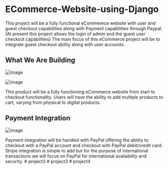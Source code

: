 # ECommerce-Website-using-Django
This project will be a fully functional eCommerece website with user and guest checkout capabilities along with Payment capabilities through Paypal. 
(At present this project allows the login of admin and the guest user checkout capabilities)
The main focus of this eCommerce project will be to integrate guest checkout ability along with user accounts.

## What We Are Building
![image](https://user-images.githubusercontent.com/82909875/179302729-e34cdccd-f6d7-4b66-b4e1-f838f10b8ce1.png)

![image](https://user-images.githubusercontent.com/82909875/179303376-73e2018c-f7b0-4976-b590-abff12605e00.png)


This product will be a fully functioning eCommerce website from start to checkout functionality. Users will have the ability to add multiple products to cart, varying from physical to digital products.

## Payment Integration
![image](https://user-images.githubusercontent.com/82909875/179302986-03881d5b-cf88-43b0-9242-39d1feac525f.png)

Payment integration will be handled with PayPal offering the ability to checkout with a PayPal account and checkout with PayPal debit/credit card. Stripe integration is simple to add but for the purpose of international transactions we will focus on PayPal for international availability and security.
#   p r o j e c t 3  
 #   p r o j e c t 3  
 #   p r o j e c t 4  
 